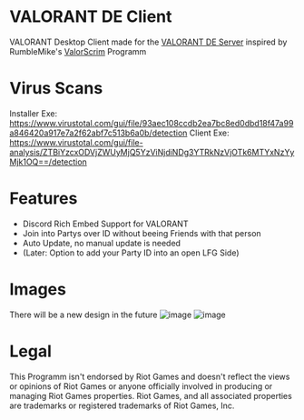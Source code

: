 # VALORANT DE Client
VALORANT Desktop Client made for the [VALORANT DE Server](https://discord.gg/HCmvsEQ) inspired by RumbleMike's [ValorScrim](https://github.com/RumbleMike/ValorScrim) Programm

# Virus Scans
Installer Exe: https://www.virustotal.com/gui/file/93aec108ccdb2ea7bc8ed0dbd18f47a99a846420a917e7a2f62abf7c513b6a0b/detection
Client Exe: https://www.virustotal.com/gui/file-analysis/ZTBiYzcxODVjZWUyMjQ5YzViNjdiNDg3YTRkNzVjOTk6MTYxNzYyMjk1OQ==/detection

# Features
- Discord Rich Embed Support for VALORANT
- Join into Partys over ID without beeing Friends with that person
- Auto Update, no manual update is needed
- (Later: Option to add your Party ID into an open LFG Side)

# Images
There will be a new design in the future
![image](https://user-images.githubusercontent.com/43936184/113598888-163a7280-963e-11eb-8d70-0802d05ff4a3.png)
![image](https://user-images.githubusercontent.com/43936184/113598903-1c305380-963e-11eb-8701-d2402e9f2357.png)



# Legal
This Programm isn't endorsed by Riot Games and doesn't reflect the views or opinions of Riot Games or anyone officially involved in producing or managing Riot Games properties. Riot Games, and all associated properties are trademarks or registered trademarks of Riot Games, Inc.
